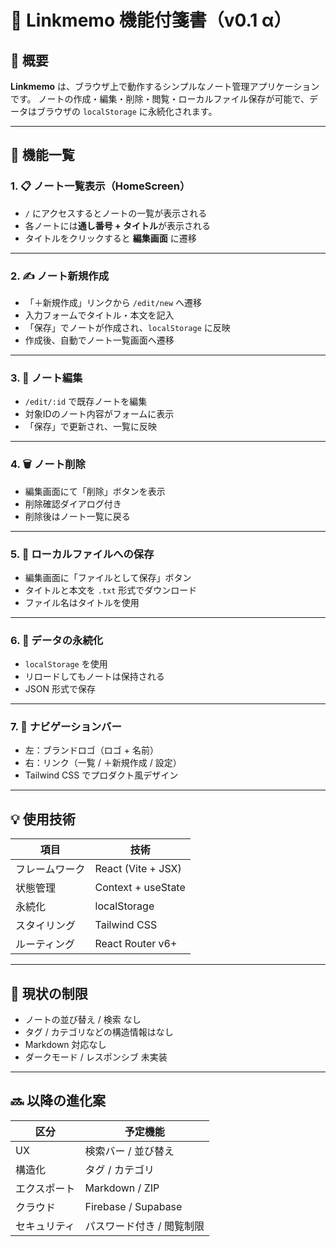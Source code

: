 # 📘 Linkmemo 機能付箋書（v0.1 α）

## 🧭 概要

**Linkmemo** は、ブラウザ上で動作するシンプルなノート管理アプリケーションです。
ノートの作成・編集・削除・閲覧・ローカルファイル保存が可能で、データはブラウザの `localStorage` に永続化されます。

---

## 🔧 機能一覧

### 1. 📋 ノート一覧表示（HomeScreen）
- `/` にアクセスするとノートの一覧が表示される
- 各ノートには**通し番号 + タイトル**が表示される
- タイトルをクリックすると **編集画面** に遷移

---

### 2. ✍️ ノート新規作成
- 「＋新規作成」リンクから `/edit/new` へ遷移
- 入力フォームでタイトル・本文を記入
- 「保存」でノートが作成され、`localStorage` に反映
- 作成後、自動でノート一覧画面へ遷移

---

### 3. 🧠 ノート編集
- `/edit/:id` で既存ノートを編集
- 対象IDのノート内容がフォームに表示
- 「保存」で更新され、一覧に反映

---

### 4. 🗑 ノート削除
- 編集画面にて「削除」ボタンを表示
- 削除確認ダイアログ付き
- 削除後はノート一覧に戻る

---

### 5. 📀 ローカルファイルへの保存
- 編集画面に「ファイルとして保存」ボタン
- タイトルと本文を `.txt` 形式でダウンロード
- ファイル名はタイトルを使用

---

### 6. 💽 データの永続化
- `localStorage` を使用
- リロードしてもノートは保持される
- JSON 形式で保存

---

### 7. 🧱 ナビゲーションバー
- 左：ブランドロゴ（ロゴ + 名前）
- 右：リンク（一覧 / ＋新規作成 / 設定）
- Tailwind CSS でプロダクト風デザイン

---

## 💡 使用技術

| 項目 | 技術 |
|--------|--------|
| フレームワーク | React (Vite + JSX) |
| 状態管理 | Context + useState |
| 永続化 | localStorage |
| スタイリング | Tailwind CSS |
| ルーティング | React Router v6+ |

---

## 🧪 現状の制限

- ノートの並び替え / 検索 なし
- タグ / カテゴリなどの構造情報はなし
- Markdown 対応なし
- ダークモード / レスポンシブ 未実装

---

## 🔜 以降の進化案

| 区分 | 予定機能 |
|--------|-------------|
| UX | 検索バー / 並び替え |
| 構造化 | タグ / カテゴリ |
| エクスポート | Markdown / ZIP |
| クラウド | Firebase / Supabase |
| セキュリティ | パスワード付き / 閲覧制限 |

